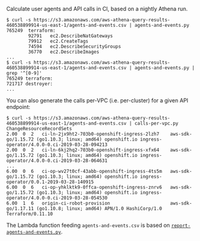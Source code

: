 Calculate user agents and API calls in CI, based on a nightly Athena run.

```console
$ curl -s https://s3.amazonaws.com/aws-athena-query-results-460538899914-us-east-1/agents-and-events.csv | agents-and-events.py
765249  terraform:
        92791   ec2.DescribeNatGateways
        79912   ec2.CreateTags
        74594   ec2.DescribeSecurityGroups
        36770   ec2.DescribeImages
...
$ curl -s https://s3.amazonaws.com/aws-athena-query-results-460538899914-us-east-1/agents-and-events.csv | agents-and-events.py | grep '^[0-9]'
765249 terraform:
721717 destroyer:
...
```

You can also generate the calls per-VPC (i.e. per-cluster) for a given API endpoint:

```console
$ curl -s https://s3.amazonaws.com/aws-athena-query-results-460538899914-us-east-1/agents-and-events.csv | calls-per-vpc.py ChangeResourceRecordSets
2.00  0  2   ci-ln-2jx9ht2-703b0-openshift-ingress-2lzh7    aws-sdk-go/1.15.72 (go1.10.3; linux; amd64) openshift.io ingress-operator/4.0.0-0.ci-2019-03-28-094213
2.00  0  2   ci-ln-6kj2hq2-703b0-openshift-ingress-xfx64    aws-sdk-go/1.15.72 (go1.10.3; linux; amd64) openshift.io ingress-operator/4.0.0-0.ci-2019-03-28-064631
...
6.00  0  6   ci-op-wv27t0cf-43abb-openshift-ingress-4ts5m   aws-sdk-go/1.15.72 (go1.10.3; linux; amd64) openshift.io ingress-operator/0.0.1-2019-03-28-140915
6.00  0  6   ci-op-yhklktk9-0ffca-openshift-ingress-znrv6   aws-sdk-go/1.15.72 (go1.10.3; linux; amd64) openshift.io ingress-operator/4.0.0-0.ci-2019-03-28-054530
6.00  1  6   origin-ci-robot-provision                      aws-sdk-go/1.17.11 (go1.10.8; linux; amd64) APN/1.0 HashiCorp/1.0 Terraform/0.11.10
```

The Lambda function feeding `agents-and-events.csv` is based on [`report-agents-and-events.py`](report-agents-and-events.py).
